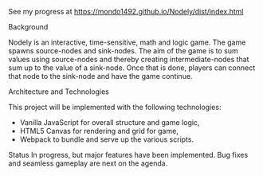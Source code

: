 See my progress at https://mondo1492.github.io/Nodely/dist/index.html

Background

Nodely is an interactive, time-sensitive, math and logic game.  The game spawns source-nodes and sink-nodes.  The aim of the game is to sum values using source-nodes and thereby creating intermediate-nodes that sum up to the value of a sink-node. Once that is done, players can connect that node to the sink-node and have the game continue.

Architecture and Technologies

This project will be implemented with the following technologies:

 - Vanilla JavaScript for overall structure and game logic,
 - HTML5 Canvas for rendering and grid for game,
 - Webpack to bundle and serve up the various scripts.


Status
In progress, but major features have been implemented. Bug fixes and seamless gameplay are next on the agenda.
